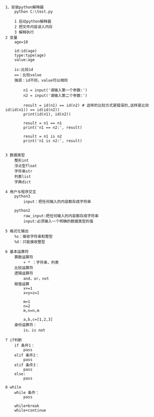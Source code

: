    1、安装python解释器
        python C:\test.py

        1 启动python解释器
        2 把文件内容读入内存
        3 解释执行
    2 变量
        age=18

        id:id(age)
        type:type(age)
        value:age

        is:比较id
        ==：比较value
        强调：id不同，value可以相同

            n1 = input('请输入第一个参数:')
            n2 = input('请输入第二个参数:')

            result = id(n1) == id(n2) # 这样的比较方式是错误的,这样是比较id(id(n1)) == id(id(n2))
            print(id(n1), id(n2))
            
            result = n1 == n1
            print('n1 == n2:', result)
            
            result = n1 is n2
            print('n1 is n2:', result)
            
            
    3 数据类型
        整形int
        浮点型float
        字符串str
        列表list
        字典dict

    4 用户与程序交互
        python3
            input：把任何输入的内容都存成字符串

        python2
            raw_input:把任何输入的内容都存成字符串
            input:必须输入一个明确的数据类型的值

    5 格式化输出
        %s：接收字符串和整型
        %d：只能接收整型

    6 基本运算符
        算数运算符
            + * ：字符串，列表
        比较运算符
        逻辑运算符
            and，or，not
        赋值运算
            x+=1
            x=y=z=1

            m=1
            n=2
            m,n=n,m

            a,b,c=[1,2,3]
        身份运算符：
            is，is not

    7 if判断
        if 条件1：
            pass
        elif 条件2：
            pass
        elif 条件3：
            pass
        else:
            pass

    8 while
        while 条件：
            pass

        while+break
        while+continue
